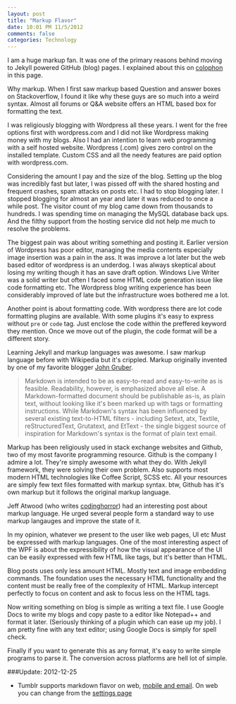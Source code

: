 ```yaml
---
layout: post
title: "Markup Flavor"
date: 10:01 PM 11/5/2012
comments: false
categories: Technology
---
```


I am a huge markup fan. It was one of the primary reasons behind moving to Jekyll powered GitHub (blog) pages. I explained about this on [colophon](http://sarat.in/colophon) in this page.

Why markup. When I first saw markup based Question and answer boxes on Stackoverflow, I found it like why these guys are so much into a weird syntax. Almost all forums or Q&A website offers an HTML based box for formatting the text. 

I was religiously blogging with Wordpress all these years. I went for the free options first with wordpress.com and I did not like Wordpress making money with my blogs. Also I had an intention to learn web programming with a self hosted website. Wordpress (.com) gives zero control on the installed template. Custom CSS and all the needy features are paid option with wordpress.com. 

Considering the amount I pay and the size of the blog. Setting up the blog was incredibly fast but later, I was pissed off with the shared hosting and frequent crashes, spam attacks on posts etc. I had to stop blogging later. I stopped blogging for almost an year and later it was reduced to once a while post. The visitor count of my blog came down from thousands to hundreds. I was spending time on managing the MySQL database back ups. And the filthy support from the hosting service did not help me much to resolve the problems.

The biggest pain was about writing something and posting it. Earlier version of Wordpress has poor editor, managing the media contents especially image insertion was a pain in the ass. It was improve a lot later but the web based editor of wordpress is an underdog. I was always skeptical about losing my writing though it has an save draft option. Windows Live Writer was a solid writer but often I faced some HTML code generation issue like code formatting etc. The Wordpress blog writing experience has been considerably improved  of late but the infrastructure woes bothered me a lot.

Another point is about formatting code. With wordpress there are lot code formatting plugins are available. With some plugins it's easy to express without `pre` or `code` tag. Just enclose the code within the preffered keyword they mention. Once we move out of the plugin, the code format will be a different story.

Learning Jekyll and markup languages was awesome. I saw markup language before with Wikipedia but it's crippled. Markup originally invented by one of my favorite blogger [John Gruber](http://daringfireball.net/projects/markdown/). 

> Markdown is intended to be as easy-to-read and easy-to-write as is feasible. Readability, however, is emphasized above all else. A Markdown-formatted document should be publishable as-is, as plain text, without looking like it's been marked up with tags or formatting instructions. While Markdown's syntax has been influenced by several existing text-to-HTML filters - including Setext, atx, Textile, reStructuredText, Grutatext, and EtText - the single biggest source of inspiration for Markdown's syntax is the format of plain text email.

Markup has been religiously used in stack exchange websites and Github, two of my most favorite programming resource. Github is the company I admire a lot. They're simply awesome with what they do. With Jekyll framework, they were solving their own problem. Also supports most modern HTML technologies like Coffee Script, SCSS etc. All your resources are simply few text files formatted with markup syntax. btw, Github has it's own markup but it follows the original markup language.

Jeff Atwood (who writes [codinghorror](http://www.codinghorror.com/blog/)) had an interesting post about markup language. He urged several people form a standard way to use markup langauges and improve the state of it. 

In my opinion, whatever we present to the user like web pages, UI etc Must be expressed with markup languages. One of the most interesting aspect of the WPF is about the expressibility of how the visual appearance of the UI can be easily expressed with few HTML like tags, but it's better than HTML.

Blog posts uses only less amount HTML. Mostly text and image embedding commands. The foundation uses the necessary HTML functionality and the content must be really free of the complexity of HTML. Markup intercept perfectly to focus on content and ask to focus less on the HTML tags.

Now writing something on blog is simple as writing a text file. I use Google Docs to write my blogs and copy paste to a editor like Notepad++ and format it later. (Seriously thinking of a plugin which can ease up my job). I am pretty fine with any text editor; using Google Docs is simply for spell check.

Finally if you want to generate this as any format, it's easy to write simple programs to parse it. The conversion across platforms are hell lot of simple.

###Update: 2012-12-25
 - Tumblr supports markdown flavor on web, [mobile and email](http://staff.tumblr.com/post/36234584/markdown-now-supported-via-email-mobile). On web you can change from the [settings page](https://www.tumblr.com/settings)
